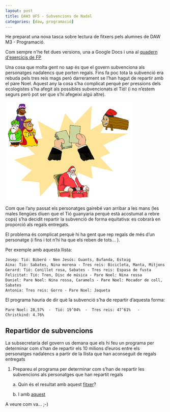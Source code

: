 ```yaml
---
layout: post
title: DAW3 UF5 - Subvencions de Nadal
categories: [daw, programació]
---
```


He preparat una nova tasca sobre lectura de fitxers pels alumnes de DAW M3 - Programació.

Com sempre n'he fet dues versions, una a Google Docs i una al [quadern d'exercicis de FP](https://uf.ctrl-alt-d.net/material/mostra/212/subvencions-de-nadal)

Una cosa que molta gent no sap és que el govern subvenciona als personatges nadalencs que porten regals. Fins fa poc tota la subvenció era rebuda pels tres reis mags però darrerament se l’han hagut de repartir amb el pare Noel. Aquest any la cosa s’ha complicat perquè per pressions dels ecologistes s’ha afegit als possibles subvencionats el Tió! (i no n’estem segurs però pot ser que s’hi afegeixi algú altre).

![Llista](https://raw.githubusercontent.com/utrescu/utrescu.github.io/master/images/subvencions.png)

Com que l’any passat els personatges gairebé van arribar a les mans (les males llengües diuen que el Tió guanyaria perquè està acostumat a rebre cops) s’ha decidit repartir la subvenció de forma equitativa: es cobrarà en proporció als regals entregats.

El problema és complicat perquè hi ha gent que rep regals de més d’un personatge (i fins i tot n’hi ha que els reben de tots… ).

Per exemple amb aquesta llista:

    Josep: Tió: Biberó - Nen Jesús: Guants, Bufanda, Estoig
    Aina: Tió: Sabates, Nina morena - Tres reis: Bicicleta, Manta, Mitjons
    Gerard: Tió: Conillet rosa, Sabates - Tres reis: Espasa de fusta
    Felicitat: Tió: Tren, Disc de música - Pare Noel: Nina rossa
    Daniel: Pare Noel: Nina rossa, Caramels - Pare Noel: Mocador de coll, Sabates
    Antonia: Tres reis: Gorro - Pare Noel: Jaqueta

El programa hauria de dir què la subvenció s’ha de repartir d’aquesta forma:

    Pare Noel: 28,57%  -  Tió: 19’04%  -  Tres reis: 47’61%   -   Christkind: 4.76%

Repartidor de subvencions
----------------------
La subsecretaría del govern us demana que els hi feu un programa per determinar com s’han de repartir els 10 milions d’euros entre els personatges nadalencs a partir de la llista que han aconseguit de regals entregats

1. Prepareu el programa per determinar com s’han de repartir les subvencions als personatges que han repartit regals

     a. Quin és el resultat amb aquest [fitxer](https://drive.google.com/file/d/0BxakKCNfTojqZ3dDMVdtLVB6NVU/view?usp=sharing)?

    b. I amb [aquest](https://drive.google.com/file/d/0BxakKCNfTojqNUZBZXozeFhUQXM/view?usp=sharing)


A veure com va... ;-)
